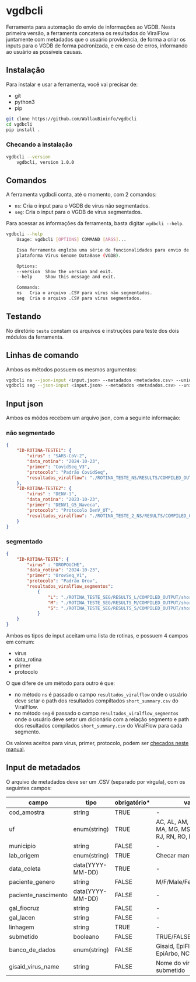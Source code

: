 # vgdbcli

Ferramenta para automação do envio de informações ao VGDB. Nesta primeira versão, a ferramenta concatena os resultados do ViralFlow juntamente com metadados que o usuário providencia, de forma a criar os inputs para o VGDB de forma padronizada, e em caso de erros, informando ao usuário as possíveis causas.

## Instalação

Para instalar e usar a ferramenta, você vai precisar de:
- git
- python3
- pip

```bash
git clone https://github.com/WallauBioinfo/vgdbcli
cd vgdbcli
pip install .
```

### Checando a instalação

```bash
vgdbcli --version
    vgdbcli, version 1.0.0
```

## Comandos

A ferramenta vgdbcli conta, até o momento, com 2 comandos:
- `ns`: Cria o input para o VGDB de vírus não segmentados.
- `seg`: Cria o input para o VGDB de vírus segmentados.

Para acessar as informações da ferramenta, basta digitar `vgdbcli --help`.

```bash
vgdbcli --help
    Usage: vgdbcli [OPTIONS] COMMAND [ARGS]...

    Essa ferramenta engloba uma série de funcionalidades para envio de dados a
    plataforma Virus Genome DataBase (VGDB).

    Options:
    --version  Show the version and exit.
    --help     Show this message and exit.

    Commands:
    ns   Cria o arquivo .CSV para vírus não segmentados.
    seg  Cria o arquivo .CSV para vírus segmentados.
```

## Testando

No diretório `teste` constam os arquivos e instruções para teste dos dois módulos da ferramenta.

## Linhas de comando

Ambos os métodos possuem os mesmos argumentos:

```bash
vgdbcli ns --json-input <input.json> --metadados <metadados.csv> --unidade <unidade> --output <output.csv>
vgdbcli seg --json-input <input.json> --metadados <metadados.csv> --unidade <unidade> --output <output.csv>
```

## Input json

Ambos os módos recebem um arquivo json, com a seguinte informação:

### não segmentado

```json
{
    "ID-ROTINA-TESTE1": {
        "virus" : "SARS-CoV-2",
        "data_rotina": "2024-10-23",
        "primer": "CovidSeq_V3",
        "protocolo": "Padrão CovidSeq",
        "resultados_viralflow": "./ROTINA_TESTE_NS/RESULTS/COMPILED_OUTPUT/short_summary.csv"
    },
    "ID-ROTINA-TESTE2": {
        "virus" : "DENV-1",
        "data_rotina": "2023-10-23",
        "primer": "DENV1_G5_Naveca",
        "protocolo": "Protocolo DenV_OT",
        "resultados_viralflow": "./ROTINA_TESTE_2_NS/RESULTS/COMPILED_OUTPUT/short_summary.csv"
    }
}
```

### segmentado

```json
{
    "ID-ROTINA-TESTE": {
        "virus" : "OROPOUCHE",
        "data_rotina": "2024-10-23",
        "primer": "OrovSeq_V1",
        "protocolo": "Padrão Orov",
        "resultados_viralflow_segmentos": 
            {
                "L": "./ROTINA_TESTE_SEG/RESULTS_L/COMPILED_OUTPUT/short_summary.csv",
                "M": "./ROTINA_TESTE_SEG/RESULTS_M/COMPILED_OUTPUT/short_summary.csv",
                "S": "./ROTINA_TESTE_SEG/RESULTS_S/COMPILED_OUTPUT/short_summary.csv"
            }
    }
}
```

Ambos os tipos de input aceitam uma lista de rotinas, e possuem 4 campos em comum:
- virus
- data_rotina
- primer
- protocolo

O que difere de um método para outro é que:
- no método `ns` é passado o campo `resultados_viralflow` onde o usuário deve setar o path dos resultados compiltados `short_summary.csv` do ViralFlow.
- no método `seg` é passado o campo `resultados_viralflow_segmentos` onde o usuário deve setar um dicionário com a relação segmento e path dos resultados compilados `short_summary.csv` do ViralFlow para cada segmento.

Os valores aceitos para virus, primer, protocolo, podem ser [checados neste manual](https://docs.google.com/document/d/13Exnz0zlYgqtqcec9ulk-vRlzTJs5GRRP8H5a8yOzMs/edit?usp=sharing).

## Input de metadados

O arquivo de metadados deve ser um .CSV (separado por vírgula), com os seguintes campos:

| campo               | tipo             | obrigatório* | valores possíveis                                                                                          |
| ------------------- | ---------------- | ------------ | ---------------------------------------------------------------------------------------------------------- |
| cod_amostra         | string           | TRUE         | -                                                                                                          |
| uf                  | enum(string)     | TRUE         | AC, AL, AM, AP, BA, CE, DF, ES, GO, MA, MG, MS, MT, PA, PB, PE, PI, PR, RJ, RN, RO, RR, RS, SC, SE, SP, TO |
| municipio           | string           | FALSE        | -                                                                                                          |
| lab_origem          | enum(string)     | TRUE         | Checar manual                                                                                              |
| data_coleta         | data(YYYY-MM-DD) | TRUE         | -                                                                                                          |
| paciente_genero     | string           | FALSE        | M/F/Male/Female/Masculino/Feminino                                                                         |
| paciente_nascimento | data(YYYY-MM-DD) | FALSE        | -                                                                                                          |
| gal_fiocruz         | string           | FALSE        | -                                                                                                          |
| gal_lacen           | string           | FALSE        | -                                                                                                          |
| linhagem            | string           | TRUE         | -                                                                                                          |
| submetido           | booleano         | FALSE        | TRUE/FALSE                                                                                                 |
| banco_de_dados      | enum(string)     | FALSE        | Gisaid, EpiFlu,EpiCoV, EpiRSV, EpiPox, EpiArbo, NCBI, EBI, ENA                                             |
| gisaid_virus_name   | string           | FALSE        | Nome do vírus no arquivo fasta submetido                                                                   |

